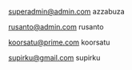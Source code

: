 superadmin@admin.com
azzabuza

rusanto@admin.com
rusanto

koorsatu@prime.com
koorsatu

supirku@gmail.com
supirku

